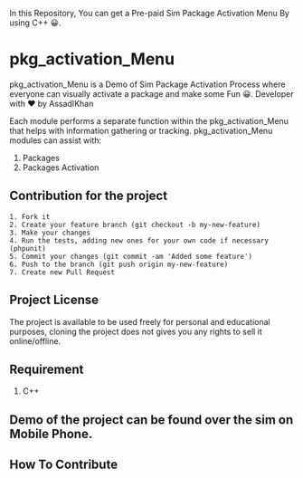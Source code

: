 In this Repository, You can get a Pre-paid Sim Package Activation Menu By using C++ 😀.


# pkg_activation_Menu

pkg_activation_Menu is a Demo of Sim Package Activation Process where everyone can visually activate a package and make some Fun 😀. Developer with ❤ by AssadIKhan

Each module performs a separate function within the pkg_activation_Menu that helps with information gathering or tracking. pkg_activation_Menu modules can assist with:
1. Packages
2. Packages Activation

## Contribution for the project


    1. Fork it
    2. Create your feature branch (git checkout -b my-new-feature)
    3. Make your changes
    4. Run the tests, adding new ones for your own code if necessary (phpunit)
    5. Commit your changes (git commit -am 'Added some feature')
    6. Push to the branch (git push origin my-new-feature)
    7. Create new Pull Request

## Project License

The project is available to be used freely for personal and educational purposes, cloning the project does not gives you any rights to sell it online/offline.

## Requirement

1. C++
  
## Demo of the project can be found over the sim on Mobile Phone.

## How To Contribute
